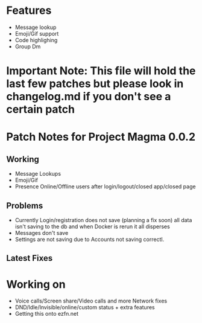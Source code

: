 # Features 
* Message lookup
* Emoji/Gif support
* Code highlighing
* Group Dm
# Important Note: This file will hold the last few patches but please look in changelog.md if you don't see a certain patch
# Patch Notes for Project Magma 0.0.2
## Working
* Message Lookups
* Emoji/Gif
* Presence Online/Offline users after login/logout/closed app/closed page

## Problems
* Currently Login/registration does not save (planning a fix soon) all data isn't saving to the db and when Docker is rerun it all disperses
* Messages don't save
* Settings are not saving due to Accounts not saving correctl.  
## Latest Fixes

# Working on
* Voice calls/Screen share/Video calls and more Network fixes
* DND/Idle/Invisible/online/custom status + extra features 
* Getting this onto ezfn.net

